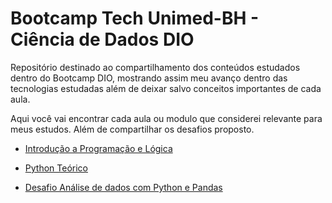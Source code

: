 # Bootcamp Tech Unimed-BH - Ciência de Dados DIO
Repositório destinado ao compartilhamento dos conteúdos estudados dentro do Bootcamp DIO, mostrando assim meu avanço dentro das tecnologias estudadas além de deixar salvo conceitos importantes de cada aula.

Aqui você vai encontrar cada aula ou modulo que considerei relevante para meus estudos. Além de compartilhar os desafios proposto.

- [Introdução a Programação e Lógica](/Introdu%C3%A7%C3%A3o_Prog_Pensamento_Computacional/Introd_Progra_Logica.md)

- [Python Teórico](/Teorico/Python.md)

- [Desafio Análise de dados com Python e Pandas](/desafio01/comentarios_links.md)